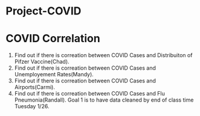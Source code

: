 # Project-COVID
# COVID Correlation
1. Find out if there is correation between COVID Cases and Distribuiton of Pifzer Vaccine(Chad).
2. Find out if there is correation between COVID Cases and Unemployement Rates(Mandy).
3. Find out if there is correation between COVID Cases and Airports(Carmi).
4. Find out if there is correation between COVID Cases and Flu Pneumonia(Randall).
Goal 1 is to have data cleaned by end of class time Tuesday 1/26.